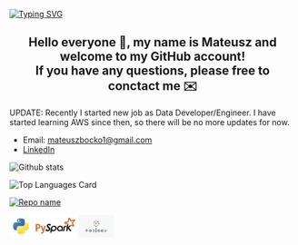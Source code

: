 [![Typing SVG](https://readme-typing-svg.herokuapp.com?multiline=true&width=500&lines=Data+engineer+/+Junior+data+scientist.++++++++++)](https://git.io/typing-svg)

<h2 align="center">Hello everyone 👋, my name is Mateusz and welcome to my GitHub account! <br>If you have any questions, please free to conctact me ✉️</h2>

UPDATE: Recently I started new job as Data Developer/Engineer. I have started learning AWS since then, so there will be no more updates for now.

* Email: mateuszbocko1@gmail.com
* [LinkedIn](https://www.linkedin.com/in/mateusz-bo%C4%87ko-b48895182/)

![Github stats](https://github-readme-stats.vercel.app/api?username=MateuszBocko&theme=highcontrast&show_icons=true&count_private=true)

![Top Languages Card](https://github-readme-stats.vercel.app/api/top-langs/?username=MateuszBocko)

[![Repo name](https://github-readme-stats.vercel.app/api/pin/?username=MateuszBocko&repo=Private_projects)](https://github.com/MateuszBocko/Private_projects)

<code><img height="40" src="https://raw.githubusercontent.com/MateuszBocko/MateuszBocko/master/icons/python.png"></code>
<code><img height="40" src="https://raw.githubusercontent.com/MateuszBocko/MateuszBocko/master/icons/spark.png"></code>
<code><img height="40" src="https://raw.githubusercontent.com/MateuszBocko/MateuszBocko/master/icons/Tableau+Logo.png"></code>
